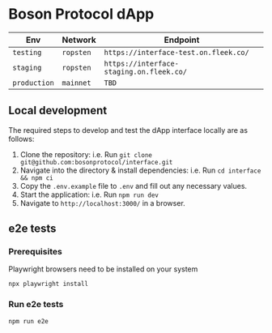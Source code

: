 # Boson Protocol dApp

| Env          | Network   | Endpoint                                                        |
| ------------ | --------- | --------------------------------------------------------------- |
| `testing`    | `ropsten` | `https://interface-test.on.fleek.co/`                           |
| `staging`    | `ropsten` | `https://interface-staging.on.fleek.co/`                        |
| `production` | `mainnet` | `TBD`                                                           |

## Local development

The required steps to develop and test the dApp interface locally are as follows:

1. Clone the repository: i.e. Run `git clone git@github.com:bosonprotocol/interface.git`
2. Navigate into the directory & install dependencies: i.e. Run `cd interface && npm ci` 
3. Copy the `.env.example` file to `.env` and fill out any necessary values.
4. Start the application: i.e. Run `npm run dev`
5. Navigate to `http://localhost:3000/` in a browser.

## e2e tests

### Prerequisites

Playwright browsers need to be installed on your system
```
npx playwright install
```

### Run e2e tests

```
npm run e2e
```